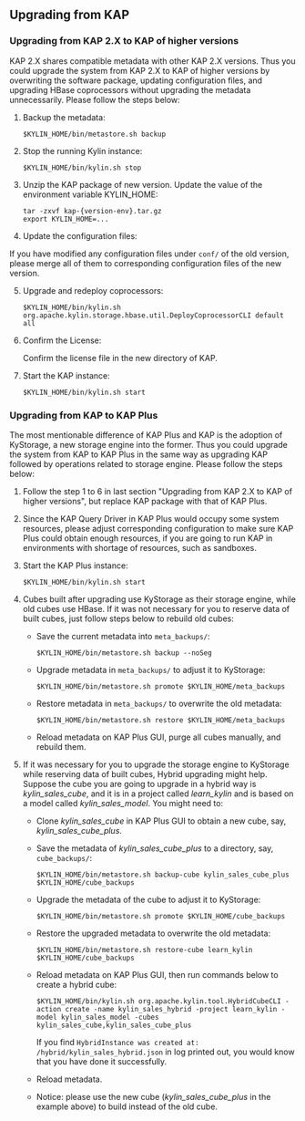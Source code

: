 ## Upgrading from KAP ##

### Upgrading from KAP 2.X to KAP of higher versions ###

KAP 2.X shares compatible metadata with other KAP 2.X versions. Thus you could upgrade the system from KAP 2.X to KAP of higher versions by overwriting the software package, updating configuration files, and upgrading HBase coprocessors without upgrading the metadata unnecessarily. Please follow the steps below: 

1. Backup the metadata: 

   ```shell
   $KYLIN_HOME/bin/metastore.sh backup
   ```

2. Stop the running Kylin instance:

   ```shell
   $KYLIN_HOME/bin/kylin.sh stop
   ```

3. Unzip the KAP package of new version. Update the value of the environment variable KYLIN_HOME: 

   ```shell
   tar -zxvf kap-{version-env}.tar.gz
   export KYLIN_HOME=...
   ```

4. Update the configuration files: 

  If you have modified any configuration files under `conf/` of the old version, please merge all of them to corresponding configuration files of the new version.  

5. Upgrade and redeploy coprocessors: 

   ```shell
   $KYLIN_HOME/bin/kylin.sh org.apache.kylin.storage.hbase.util.DeployCoprocessorCLI default all
   ```

6. Confirm the License:

   Confirm the license file in the new directory of KAP. 

7. Start the KAP instance: 

   ```shell
   $KYLIN_HOME/bin/kylin.sh start
   ```




### Upgrading from KAP to KAP Plus ###

The most mentionable difference of KAP Plus and KAP is the adoption of KyStorage, a new storage engine into the former. Thus you could upgrade the system from KAP to KAP Plus in the same way as upgrading KAP followed by operations related to storage engine. Please follow the steps below: 

1. Follow the step 1 to 6 in last section "Upgrading from KAP 2.X to KAP of higher versions", but replace KAP package with that of KAP Plus. 

2. Since the KAP Query Driver in KAP Plus would occupy some system resources, please adjust corresponding configuration to make sure KAP Plus could obtain enough resources, if you are going to run KAP in environments with shortage of resources, such as sandboxes. 

3. Start the KAP Plus instance: 

   ```shell
   $KYLIN_HOME/bin/kylin.sh start
   ```

4. Cubes built after upgrading use KyStorage as their storage engine, while old cubes use HBase. If it was not necessary for you to reserve data of built cubes, just follow steps below to rebuild old cubes: 

   - Save the current metadata into `meta_backups/`: 

     ```shell
     $KYLIN_HOME/bin/metastore.sh backup --noSeg
     ```

   - Upgrade metadata in `meta_backups/` to adjust it to KyStorage: 

     ```shell
     $KYLIN_HOME/bin/metastore.sh promote $KYLIN_HOME/meta_backups
     ```

   - Restore metadata in `meta_backups/` to overwrite the old metadata: 

     ```shell
     $KYLIN_HOME/bin/metastore.sh restore $KYLIN_HOME/meta_backups
     ```

   - Reload metadata on KAP Plus GUI, purge all cubes manually, and rebuild them. 

5. If it was necessary for you to upgrade the storage engine to KyStorage while reserving data of built cubes, Hybrid upgrading might help. Suppose the cube you are going to upgrade in a hybrid way is *kylin_sales_cube*, and it is in a project called *learn_kylin* and is based on a model called *kylin_sales_model*. You might need to:  

   - Clone *kylin_sales_cube* in KAP Plus GUI to obtain a new cube, say, *kylin_sales_cube_plus*.

   - Save the metadata of *kylin_sales_cube_plus* to a directory, say, `cube_backups/`: 

     ```shell
     $KYLIN_HOME/bin/metastore.sh backup-cube kylin_sales_cube_plus $KYLIN_HOME/cube_backups
     ```

   - Upgrade the metadata of the cube to adjust it to KyStorage: 

     ```shell
     $KYLIN_HOME/bin/metastore.sh promote $KYLIN_HOME/cube_backups
     ```

   - Restore the upgraded metadata to overwrite the old metadata: 

     ```shell
     $KYLIN_HOME/bin/metastore.sh restore-cube learn_kylin $KYLIN_HOME/cube_backups
     ```

   - Reload metadata on KAP Plus GUI, then run commands below to create a hybrid cube: 

     ```shell
     $KYLIN_HOME/bin/kylin.sh org.apache.kylin.tool.HybridCubeCLI -action create -name kylin_sales_hybrid -project learn_kylin -model kylin_sales_model -cubes kylin_sales_cube,kylin_sales_cube_plus
     ```

     If you find `HybridInstance was created at: /hybrid/kylin_sales_hybrid.json` in log printed out, you would know that you have done it successfully. 

   - Reload metadata. 

   - Notice: please use the new cube (*kylin_sales_cube_plus* in the example above) to build instead of the old cube. 
